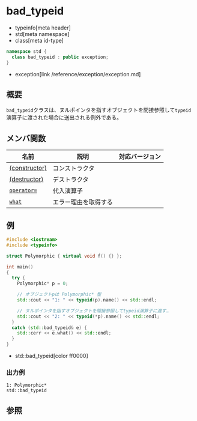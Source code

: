 # bad_typeid
* typeinfo[meta header]
* std[meta namespace]
* class[meta id-type]

```cpp
namespace std {
  class bad_typeid : public exception;
}
```
* exception[link /reference/exception/exception.md]

## 概要
`bad_typeid`クラスは、ヌルポインタを指すオブジェクトを間接参照して`typeid`演算子に渡された場合に送出される例外である。


## メンバ関数

| 名前 | 説明 | 対応バージョン |
|------|------|----------------|
| [(constructor)](bad_typeid/op_constructor.md) | コンストラクタ | |
| [(destructor)](bad_typeid/op_destructor.md) | デストラクタ | |
| [`operator=`](bad_typeid/op_assign.md) | 代入演算子 | |
| [`what`](bad_typeid/what.md) | エラー理由を取得する | |


## 例
```cpp example
#include <iostream>
#include <typeinfo>

struct Polymorphic { virtual void f() {} };

int main()
{
  try {
    Polymorphic* p = 0;

    // オブジェクトpは Polymorphic* 型
    std::cout << "1: " << typeid(p).name() << std::endl;

    // ヌルポインタを指すオブジェクトを間接参照してtypeid演算子に渡す…
    std::cout << "2: " << typeid(*p).name() << std::endl;
  }
  catch (std::bad_typeid& e) {
    std::cerr << e.what() << std::endl;
  }
}
```
* std::bad_typeid[color ff0000]

### 出力例
```
1: Polymorphic*
std::bad_typeid
```

## 参照
